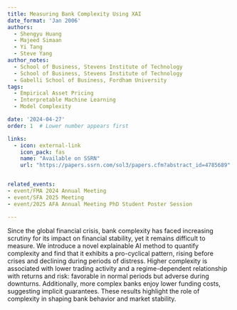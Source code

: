 ```yaml
---
title: Measuring Bank Complexity Using XAI
date_format: 'Jan 2006'
authors:
  - Shengyu Huang
  - Majeed Simaan
  - Yi Tang
  - Steve Yang
author_notes: 
  - School of Business, Stevens Institute of Technology
  - School of Business, Stevens Institute of Technology
  - Gabelli School of Business, Fordham University
tags:
  - Empirical Asset Pricing
  - Interpretable Machine Learning
  - Model Complexity 

date: '2024-04-27'
order: 1  # Lower number appears first

links:
  - icon: external-link
    icon_pack: fas
    name: "Available on SSRN"
    url: "https://papers.ssrn.com/sol3/papers.cfm?abstract_id=4785689"


related_events:
- event/FMA 2024 Annual Meeting
- event/SFA 2025 Meeting
- event/2025 AFA Annual Meeting PhD Student Poster Session

---
```

Since the global financial crisis, bank complexity has faced increasing scrutiny for its impact on financial stability, yet it remains difficult to measure. We introduce a novel explainable AI method to quantify complexity and find that it exhibits a pro-cyclical pattern, rising before crises and declining during periods of distress. Higher complexity is associated with lower trading activity and a regime-dependent relationship with returns and risk: favorable in normal periods but adverse during downturns. Additionally, more complex banks enjoy lower funding costs, suggesting implicit guarantees. These results highlight the role of complexity in shaping bank behavior and market stability.
